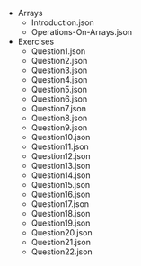 - Arrays
    - Introduction.json
    - Operations-On-Arrays.json
- Exercises
    - Question1.json
    - Question2.json
    - Question3.json
    - Question4.json
    - Question5.json
    - Question6.json
    - Question7.json
    - Question8.json
    - Question9.json
    - Question10.json
    - Question11.json
    - Question12.json
    - Question13.json
    - Question14.json
    - Question15.json
    - Question16.json
    - Question17.json
    - Question18.json
    - Question19.json
    - Question20.json
    - Question21.json
    - Question22.json
    
    